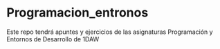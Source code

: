 # Programacion_entronos
Este repo tendrá apuntes y ejercicios de las asignaturas Programación y Entornos de Desarrollo de 1DAW
